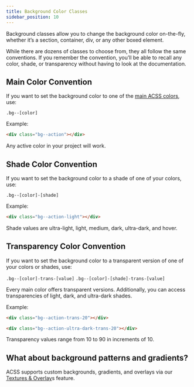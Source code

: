 ```yaml
---
title: Background Color Classes
sidebar_position: 10
---
```


Background classes allow you to change the background color on-the-fly, whether it’s a section, container, div, or any other boxed element.

While there are dozens of classes to choose from, they all follow the same conventions. If you remember the convention, you’ll be able to recall any color, shade, or transparency without having to look at the documentation.

## Main Color Convention

If you want to set the background color to one of the [main ACSS colors](https://automaticcss.com/docs/palette-setup/), use:

`.bg--[color]`

Example:

```HTML
<div class="bg--action"></div>
```

Any active color in your project will work.

## Shade Color Convention

If you want to set the background color to a shade of one of your colors, use:

`.bg--[color]-[shade]`

Example:

```HTML
<div class="bg--action-light"></div>
```

Shade values are ultra-light, light, medium, dark, ultra-dark, and hover.

## Transparency Color Convention

If you want to set the background color to a transparent version of one of your colors or shades, use:

`.bg--[color]-trans-[value]`
`.bg--[color]-[shade]-trans-[value]`

Every main color offers transparent versions. Additionally, you can access transparencies of light, dark, and ultra-dark shades.

Example:

```HTML
<div class="bg--action-trans-20"></div>
```

```HTML
<div class="bg--action-ultra-dark-trans-20"></div>
```

Transparency values range from 10 to 90 in increments of 10.

## What about background patterns and gradients?

ACSS supports custom backgrounds, gradients, and overlays via our [Textures & Overlay](https://automaticcss.com/docs/textures-overlays/)s feature.

